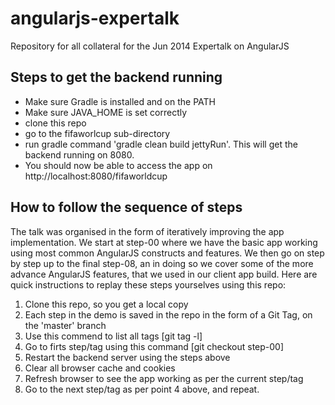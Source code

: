 angularjs-expertalk
===================

Repository for all collateral for the Jun 2014 Expertalk on AngularJS

Steps to get the backend running
--------------------------------
- Make sure Gradle is installed and on the PATH
- Make sure JAVA_HOME is set correctly
- clone this repo
- go to the fifaworlcup sub-directory
- run gradle command 'gradle clean build jettyRun'. This will get the backend running on 8080.
- You should now be able to access the app on http://localhost:8080/fifaworldcup

How to follow the sequence of steps
-----------------------------------
The talk was organised in the form of iteratively improving the app implementation. We start at step-00 where we have the basic app working using most common AngularJS constructs and features. We then go on step by step up to the final step-08, an in doing so we cover some of the more advance AngularJS features, that we used in our client app build. Here are quick instructions to replay these steps yourselves using this repo:
1. Clone this repo, so you get a local copy
2. Each step in the demo is saved in the repo in the form of a Git Tag, on the 'master' branch
3. Use this commend to list all tags [git tag -l]
4. Go to firts step/tag using this command [git checkout step-00]
5. Restart the backend server using the steps above
6. Clear all browser cache and cookies
7. Refresh browser to see the app working as per the current step/tag
8. Go to the next step/tag as per point 4 above, and repeat. 
